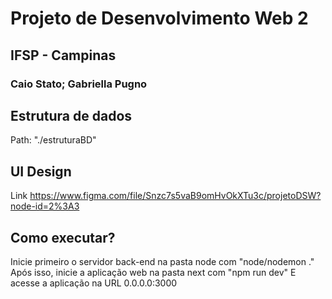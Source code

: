 # Projeto de Desenvolvimento Web 2
## IFSP - Campinas
### Caio Stato; Gabriella Pugno

## Estrutura de dados
Path: "./estruturaBD"

## UI Design
Link https://www.figma.com/file/Snzc7s5vaB9omHvOkXTu3c/projetoDSW?node-id=2%3A3

## Como executar?
Inicie primeiro o servidor back-end na pasta node com "node/nodemon ."
Após isso, inicie a aplicação web na pasta next com "npm run dev"
E acesse a aplicação na URL 0.0.0.0:3000